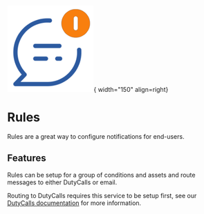 ![Rules](../images/application_rules.png){ width="150" align=right}

# Rules

Rules are a great way to configure notifications for end-users.

## Features

Rules can be setup for a group of conditions and assets and route messages to either DutyCalls or email.

Routing to DutyCalls requires this service to be setup first, see our [DutyCalls documentation](dutycalls.md) for more information.